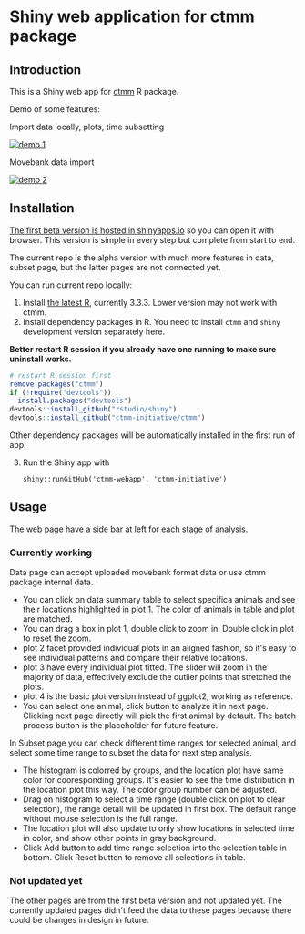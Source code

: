 # Shiny web application for ctmm package

## Introduction

This is a Shiny web app for [ctmm](https://cran.r-project.org/web/packages/ctmm/index.html) R package. 

Demo of some features:

Import data locally, plots, time subsetting

[![demo 1](http://img.youtube.com/vi/7vRktLa76Ho/0.jpg)](http://www.youtube.com/watch?v=7vRktLa76Ho "shiny prototype demo")

Movebank data import

[![demo 2](http://img.youtube.com/vi/eKTo2L63TIE/0.jpg)](http://www.youtube.com/watch?v=eKTo2L63TIE "Movebank import demo")

## Installation

[The first beta version is hosted in shinyapps.io](https://ctmm.shinyapps.io/dashboard1/) so you can open it with browser. This version is simple in every step but complete from start to end.

The current repo is the alpha version with much more features in data, subset page, but the latter pages are not connected yet.

You can run current repo locally:

1. Install [the latest R](https://www.r-project.org/), currently 3.3.3. Lower version may not work with ctmm.
2. Install dependency packages in R. You need to install `ctmm` and `shiny` development version separately here. 

**Better restart R session if you already have one running to make sure uninstall works.**

```r
# restart R session first
remove.packages("ctmm")
if (!require("devtools"))
  install.packages("devtools")
devtools::install_github("rstudio/shiny")
devtools::install_github("ctmm-initiative/ctmm")
```

Other dependency packages will be automatically installed in the first run of app. 

3. Run the Shiny app with

	`shiny::runGitHub('ctmm-webapp', 'ctmm-initiative')`
	
	
## Usage

The web page have a side bar at left for each stage of analysis. 

### Currently working

Data page can accept uploaded movebank format data or use ctmm package internal data. 
- You can click on data summary table to select specifica animals and see their locations highlighted in plot 1. The color of animals in table and plot are matched. 
- You can drag a box in plot 1, double click to zoom in. Double click in plot to reset the zoom.
- plot 2 facet provided individual plots in an aligned fashion, so it's easy to see individual patterns and compare their relative locations.
- plot 3 have every individual plot fitted. The slider will zoom in the majority of data, effectively exclude the outlier points that stretched the plots.
- plot 4 is the basic plot version instead of ggplot2, working as reference.
- You can select one animal, click button to analyze it in next page. Clicking next page directly will pick the first animal by default. The batch process button is the placeholder for future feature.

In Subset page you can check different time ranges for selected animal, and select some time range to subset the data for next step analysis. 
- The histogram is colorred by groups, and the location plot have same color for cooresponding groups. It's easier to see the time distribution in the location plot this way. The color group number can be adjusted.
- Drag on histogram to select a time range (double click on plot to clear selection), the range detail will be updated in first box. The default range without mouse selection is the full range.
- The location plot will also update to only show locations in selected time in color, and show other points in gray background.
- Click Add button to add time range selection into the selection table in bottom.  Click Reset button to remove all selections in table.

### Not updated yet

The other pages are from the first beta version and not updated yet. The currently updated pages didn't feed the data to these pages because there could be changes in design in future.


